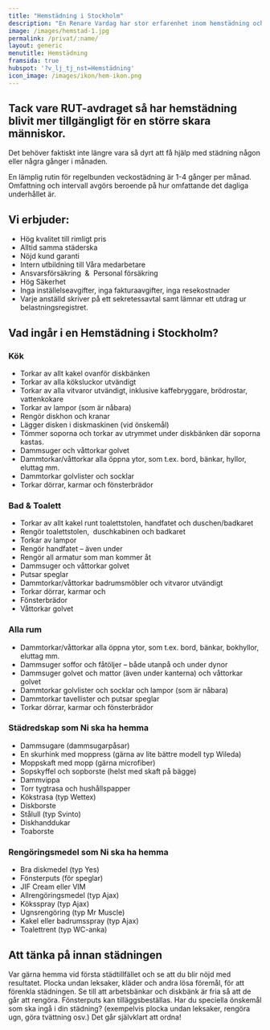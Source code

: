 ```yaml
---
title: "Hemstädning i Stockholm"
description: "En Renare Vardag har stor erfarenhet inom hemstädning och vi underlättar många människors vardag i Storstockholm genom att sköta städningen åt dem."
image: /images/hemstad-1.jpg
permalink: /privat/:name/
layout: generic
menutitle: Hemstädning
framsida: true
hubspot: '?v_lj_tj_nst=Hemstädning'
icon_image: /images/ikon/hem-ikon.png
---
```

## Tack vare RUT-avdraget så har hemstädning blivit mer tillgängligt för en större skara människor. 

Det behöver faktiskt inte längre vara så dyrt att få hjälp med städning någon eller några gånger i månaden.

En lämplig rutin för regelbunden veckostädning är 1-4 gånger per månad. Omfattning och intervall avgörs beroende på hur omfattande det dagliga underhållet är.

## Vi erbjuder:
* Hög kvalitet till rimligt pris
* Alltid samma städerska
* Nöjd kund garanti
* Intern utbildning till Våra medarbetare
* Ansvarsförsäkring  &  Personal försäkring
* Hög Säkerhet
* Inga inställelseavgifter, inga fakturaavgifter, inga resekostnader
* Varje anställd skriver på ett sekretessavtal samt lämnar ett utdrag ur belastningsregistret.

## Vad ingår i en Hemstädning i Stockholm?

### Kök
* Torkar av allt kakel ovanför diskbänken
* Torkar av alla köksluckor utvändigt
* Torkar av alla vitvaror utvändigt, inklusive kaffebryggare, brödrostar, vattenkokare
* Torkar av lampor (som är nåbara)
* Rengör diskhon och kranar
* Lägger disken i diskmaskinen (vid önskemål)
* Tömmer soporna och torkar av utrymmet under diskbänken där soporna kastas.
* Dammsuger och våttorkar golvet
* Dammtorkar/våttorkar alla öppna ytor, som t.ex. bord, bänkar, hyllor, eluttag mm.
* Dammtorkar golvlister och socklar
* Torkar dörrar, karmar och fönsterbrädor

### Bad & Toalett
* Torkar av allt kakel runt toalettstolen, handfatet och duschen/badkaret
* Rengör toalettstolen,  duschkabinen och badkaret
* Torkar av lampor
* Rengör handfatet – även under
* Rengör all armatur som man kommer åt
* Dammsuger och våttorkar golvet
* Putsar speglar
* Dammtorkar/våttorkar badrumsmöbler och vitvaror utvändigt
* Torkar dörrar, karmar och
* Fönsterbrädor
* Våttorkar golvet

### Alla rum
* Dammtorkar/våttorkar alla öppna ytor, som t.ex. bord, bänkar, bokhyllor, eluttag mm.
* Dammsuger soffor och fåtöljer – både utanpå och under dynor
* Dammsuger golvet och mattor (även under kanterna) och våttorkar golvet
* Dammtorkar golvlister och socklar och lampor (som är nåbara)
* Dammtorkar tavellister och putsar speglar
* Torkar dörrar, karmar och fönsterbrädor

### Städredskap som Ni ska ha hemma
* Dammsugare (dammsugarpåsar)
* En skurhink med moppress (gärna av lite bättre modell typ Wileda)
* Moppskaft med mopp (gärna microfiber)
* Sopskyffel och sopborste (helst med skaft på bägge)
* Dammvippa
* Torr tygtrasa och hushållspapper
* Kökstrasa (typ Wettex)
* Diskborste
* Stålull (typ Svinto)
* Diskhanddukar
* Toaborste

### Rengöringsmedel som Ni ska ha hemma</strong>

* Bra diskmedel (typ Yes)
* Fönsterputs (för speglar)
* JIF Cream eller VIM
* Allrengöringsmedel (typ Ajax)
* Köksspray (typ Ajax)
* Ugnsrengöring (typ Mr Muscle)
* Kakel eller badrumsspray (typ Ajax)
* Toalettrent (typ WC-anka)

## Att tänka på innan städningen
Var gärna hemma vid första städtillfället och se att du blir nöjd med resultatet. Plocka undan leksaker, kläder och andra lösa föremål, för att förenkla städningen. Se till att arbetsbänkar och diskbänk är fria så att de går att rengöra. Fönsterputs kan tilläggsbeställas. Har du speciella önskemål som ska ingå i din städning? (exempelvis plocka undan leksaker, rengöra ugn, göra tvättning osv.) Det går självklart att ordna!


